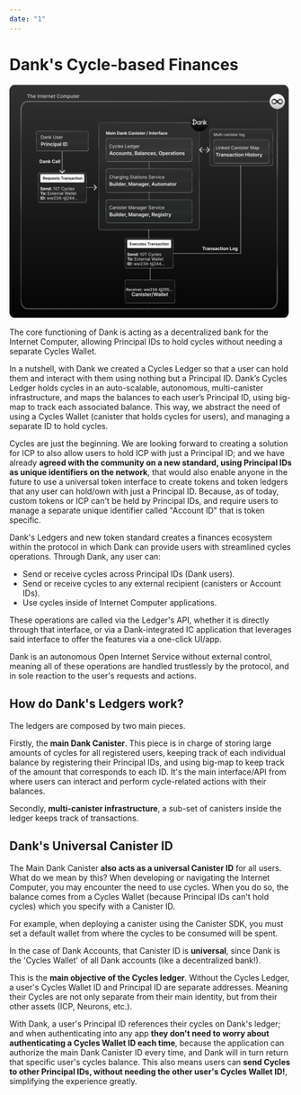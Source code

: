 ```yaml
---
date: "1"
---
```

# Dank's Cycle-based Finances

![](imgs/transaction.svg)

The core functioning of Dank is acting as a decentralized  bank for the Internet Computer, allowing Principal IDs to hold cycles without needing a separate Cycles Wallet.

In a nutshell, with Dank we created a Cycles Ledger so that a user can hold them and interact with them using nothing but a Principal ID. Dank’s Cycles Ledger holds cycles in an auto-scalable, autonomous, multi-canister infrastructure, and maps the balances to each user’s Principal ID, using big-map to track each associated balance. This way, we abstract the need of using a Cycles Wallet (canister that holds cycles for users), and managing a separate ID to hold cycles.

Cycles are just the beginning. We are looking forward to creating a solution for ICP to also allow users to hold ICP with just a Principal ID; and we have already **agreed with the community on a new standard, using Principal IDs as unique identifiers on the network**, that would also enable anyone in the future to use a universal token interface to create tokens and token ledgers that any user can hold/own with just a Principal ID. Because, as of today, custom tokens or ICP can't be held by Principal IDs, and require users to manage a separate unique identifier called "Account ID" that is token specific.

Dank's Ledgers and new token standard creates a finances ecosystem within the protocol in which Dank can provide users with streamlined cycles operations. Through Dank, any user can:

- Send or receive cycles across Principal IDs (Dank users).
- Send or receive cycles to any external recipient (canisters or Account IDs).
- Use cycles inside of Internet Computer applications.

These operations are called via the Ledger's API, whether it is directly through that interface, or via a Dank-integrated IC application that leverages said interface to offer the features via a one-click UI/app.

Dank is an autonomous Open Internet Service without external control, meaning all of these operations are handled trustlessly by the protocol, and in sole reaction to the user's requests and actions.

## How do Dank's Ledgers work?

The ledgers are composed by two main pieces.

Firstly, the **main Dank Canister**. This piece is in charge of storing large amounts of cycles for all registered users, keeping track of each individual balance by registering their Principal IDs, and using big-map to keep track of the amount that corresponds to each ID. It's the main interface/API from where users can interact and perform cycle-related actions with their balances.

Secondly, **multi-canister infrastructure**, a sub-set of canisters inside the ledger keeps track of transactions.

## Dank's Universal Canister ID

The Main Dank Canister **also acts as a universal Canister ID** for all users. What do we mean by this? When developing or navigating the Internet Computer, you may encounter the need to use cycles. When you do so, the balance comes from a Cycles Wallet (because Principal IDs can't hold cycles) which you specify with a Canister ID. 

For example, when deploying a canister using the Canister SDK, you must set a default wallet from where the cycles to be consumed will be spent.

In the case of Dank Accounts, that Canister ID is **universal**, since Dank is the 'Cycles Wallet' of all Dank accounts (like a decentralized bank!).

This is the **main objective of the Cycles ledger**. Without the Cycles Ledger, a user's Cycles Wallet ID and Principal ID are separate addresses. Meaning their Cycles are not only separate from their main identity, but from their other assets (ICP, Neurons, etc.).

With Dank, a user's Principal ID references their cycles on Dank's ledger; and when authenticating into any app **they don't need to worry about authenticating a Cycles Wallet ID each time**, because the application can authorize the main Dank Canister ID every time, and Dank will in turn return that specific user's cycles balance. This also means users can **send Cycles to other Principal IDs, without needing the other user's Cycles Wallet ID!**, simplifying the experience greatly.